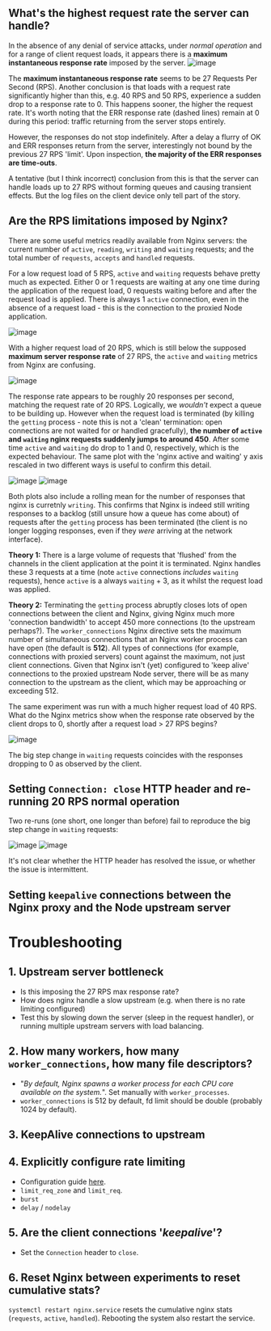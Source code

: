 ## What's the highest request rate the server can handle?
In the absence of any denial of service attacks, under _normal operation_ and for a range of client request loads, it appears there is a **maximum instantaneous response rate** imposed by the server.
![image](../experiments/241028_normal_operation/plots/range_of_request_loads.png)

The **maximum instantaneous response rate** seems to be 27 Requests Per Second (RPS). Another conclusion is that loads with a request rate significantly higher than this, e.g. 40 RPS and 50 RPS, experience a sudden drop to a response rate to 0. This happens sooner, the higher the request rate. It's worth noting that the ERR response rate (dashed lines) remain at 0 during this period: traffic returning from the server stops entirely.

However, the responses do not stop indefinitely. After a delay a flurry of OK and ERR responses return from the server, interestingly not bound by the previous 27 RPS 'limit'. Upon inspection, **the majority of the ERR responses are time-outs**. 

A tentative (but I think incorrect) conclusion from this is that the server can handle loads up to 27 RPS without forming queues and causing transient effects. But the log files on the client device only tell part of the story.

## Are the RPS limitations imposed by Nginx?
There are some useful metrics readily available from Nginx servers: the current number of `active`, `reading`, `writing` and `waiting` requests; and the total number of `requests`, `accepts` and `handled` requests.

For a low request load of 5 RPS, `active` and `waiting` requests behave pretty much as expected. Either 0 or 1 requests are waiting at any one time during the application of the request load, 0 requests waiting before and after the request load is applied. There is always 1 `active` connection, even in the absence of a request load - this is the connection to the proxied Node application.

![image](../experiments/241108_diagnose_nginx/plots/5_RPS.png)

With a higher request load of 20 RPS, which is still below the supposed **maximum server response rate** of 27 RPS, the `active` and `waiting` metrics from Nginx are confusing.

![image](../experiments/241105_telegraf/plots/20RPS.png)

The response rate appears to be roughly 20 responses per second, matching the request rate of 20 RPS. Logically, we _wouldn't_ expect a queue to be building up. However when the request load is terminated (by killing the `getting` process - note this is not a 'clean' termination: open connections are not waited for or handled gracefully), **the number of `active` and `waiting` nginx requests suddenly jumps to around 450**. After some time `active` and `waiting` do drop to 1 and 0, respectively, which is the expected behaviour. The same plot with the 'nginx active and waiting' y axis rescaled in two different ways is useful to confirm this detail.

![image](../experiments/241105_telegraf/plots/20RPS_zoom.png)
![image](../experiments/241105_telegraf/plots/20RPS_zoom_2.png)

Both plots also include a rolling mean for the number of responses that nginx is curretnly `writing`. This confirms that Nginx is indeed still writing responses to a backlog (still unsure how a queue has come about) of requests after the `getting` process has been terminated (the client is no longer logging responses, even if they _were_ arriving at the network interface).

**Theory 1:** There is a large volume of requests that 'flushed' from the channels in the client application at the point it is terminated. Nginx handles these 3 requests at a time (note `active` connections _includes_ `waiting` requests), hence `active` is a always `waiting` + 3, as it whilst the request load was applied.

**Theory 2:** Terminating the `getting` process abruptly closes lots of open connections between the client and Nginx, giving Nginx much more 'connection bandwidth' to accept 450 more connections (to the upstream perhaps?). The `worker_connections` Nginx directive sets the maximum number of simultaneous connections that an Nginx worker process can have open (the default is **512**). All types of connections (for example, connections with proxied servers) count against the maximum, not just client connections. Given that Nginx isn't (yet) configured to 'keep alive' connections to the proxied upstream Node server, there will be as many connection to the upstream as the client, which may be approaching or exceeding 512.

The same experiment was run with a much higher request load of 40 RPS. What do the Nginx metrics show when the response rate observed by the client drops to 0, shortly after a request load > 27 RPS begins?

![image](../experiments/241108_diagnose_nginx/plots/40RPS.png)

The big step change in `waiting` requests coincides with the responses dropping to 0 as observed by the client.

## Setting `Connection: close` HTTP header and re-running 20 RPS normal operation
Two re-runs (one short, one longer than before) fail to reproduce the big step change in `waiting` requests:

![image](../experiments/241113_20RPS/plots/connection:close_short.png)
![image](../experiments/241113_20RPS/plots/connection:close_long.png)

It's not clear whether the HTTP header has resolved the issue, or whether the issue is intermittent.

## Setting `keepalive` connections between the Nginx proxy and the Node upstream server


# Troubleshooting
## 1. Upstream server bottleneck
- Is this imposing the 27 RPS max response rate?
- How does nginx handle a slow upstream (e.g. when there is no rate limiting configured)
- Test this by slowing down the server (sleep in the request handler), or running multiple upstream servers with load balancing.

## 2. How many workers, how many `worker_connections`, how many file descriptors?
- "_By default, Nginx spawns a worker process for each CPU core available on the system._". Set manually with `worker_processes`.
- `worker_connections` is 512 by default, fd limit should be double (probably 1024 by default).

## 3. KeepAlive connections to upstream

## 4. Explicitly configure rate limiting
- Configuration guide [here](https://blog.nginx.org/blog/rate-limiting-nginx).
- `limit_req_zone` and `limit_req`.
- `burst`
- `delay` / `nodelay`

## 5. Are the client connections '_keepalive_'?
- Set the `Connection` header to `close`.

## 6. Reset Nginx between experiments to reset cumulative stats?
`systemctl restart nginx.service` resets the cumulative nginx stats (`requests`, `active`, `handled`). Rebooting the system also restart the service.

